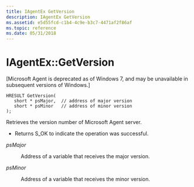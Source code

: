 ```yaml
---
title: IAgentEx GetVersion
description: IAgentEx GetVersion
ms.assetid: e5d55fcd-c1b4-4c9e-b3c7-4471af2f86af
ms.topic: reference
ms.date: 05/31/2018
---
```


# IAgentEx::GetVersion

\[Microsoft Agent is deprecated as of Windows 7, and may be unavailable in subsequent versions of Windows.\]

``` syntax
HRESULT GetVersion(
   short * psMajor,  // address of major version
   short * psMinor   // address of minor version
);
```

Retrieves the version number of Microsoft Agent server.

-   Returns S\_OK to indicate the operation was successful.

<dl> <dt>

<span id="psMajor"></span><span id="psmajor"></span><span id="PSMAJOR"></span>*psMajor*
</dt> <dd>

Address of a variable that receives the major version.

</dd> <dt>

<span id="psMinor"></span><span id="psminor"></span><span id="PSMINOR"></span>*psMinor*
</dt> <dd>

Address of a variable that receives the minor version.

</dd> </dl>

 

 




